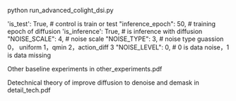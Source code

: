 python run_advanced_colight_dsi.py 


'is_test': True,  # control is train or test
"inference_epoch": 50, # training epoch of diffusion
'is_inference': True, # is inference with diffusion 
"NOISE_SCALE": 4,  #  noise scale
"NOISE_TYPE": 3, # noise type guassion  0， uniform 1，qmin 2，action_diff 3
"NOISE_LEVEL": 0, # 0 is data noise，1 is data missing

Other baseline experiments in  other_experiments.pdf

Detechnical theory of improve diffusion to denoise and demask in detail_tech.pdf
